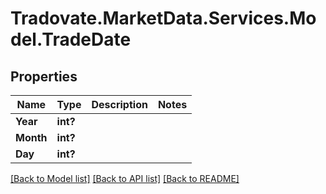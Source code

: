 # Tradovate.MarketData.Services.Model.TradeDate
## Properties

Name | Type | Description | Notes
------------ | ------------- | ------------- | -------------
**Year** | **int?** |  | 
**Month** | **int?** |  | 
**Day** | **int?** |  | 

[[Back to Model list]](../README.md#documentation-for-models) [[Back to API list]](../README.md#documentation-for-api-endpoints) [[Back to README]](../README.md)

